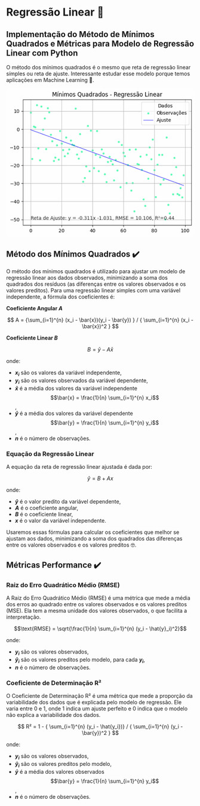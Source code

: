 # Regressão Linear :blue_book:
## Implementação do Método de Mínimos Quadrados e Métricas para Modelo de Regressão Linear com Python
O método dos mínimos quadrados é o mesmo que reta de regressão linear símples ou reta de ajuste.
Interessante estudar esse modelo porque temos aplicações em Machine Learning 🦾.

![Imagem 1](/imgs/exemplo_gif.gif)



## Método dos Mínimos Quadrados ✔️

O método dos mínimos quadrados é utilizado para ajustar um modelo de regressão linear aos dados observados, minimizando a soma dos quadrados dos resíduos (as diferenças entre os valores observados e os valores preditos).
Para uma regressão linear simples com uma variável independente, a fórmula dos coeficientes é:

**Coeficiente Angular $A$**

$$ 
A = {\sum_{i=1}^{n} (x_i - \bar{x})(y_i - \bar{y}) } / { \sum_{i=1}^{n} (x_i - \bar{x})^2 }
$$

**Coeficiente Linear $B$**

$$ B = \bar{y} - A \bar{x} $$

onde:
- **$x_i$**  são os valores da variável independente,
- **$y_i$** são os valores observados da variável dependente,
- **$\bar{x}$** é a média dos valores da variável independente $$\bar{x} = \frac{1}{n} \sum_{i=1}^{n} x_i$$,
- **$\bar{y}$** é a média dos valores da variável dependente $$\bar{y} = \frac{1}{n} \sum_{i=1}^{n} y_i$$,
- **$n$** é o número de observações.

### Equação da Regressão Linear
A equação da reta de regressão linear ajustada é dada por:

$$ \hat{y} = B + A x $$

onde:
- **$\hat{y}$** é o valor predito da variável dependente,
- **$A$** é o coeficiente angular,
- **$B$** é o coeficiente linear,
- **$x$** é o valor da variável independente.

Usaremos essas fórmulas para calcular os coeficientes que melhor se ajustam aos dados, minimizando a soma dos quadrados das diferenças entre os valores observados e os valores preditos 🤓.

## Métricas Performance ✔️

### Raiz do Erro Quadrático Médio (RMSE)

A Raiz do Erro Quadrático Médio (RMSE) é uma métrica que mede a média dos erros ao quadrado entre os valores observados e os valores preditos (MSE). Ela tem a mesma unidade dos valores observados, o que facilita a interpretação.

$$\text{RMSE} = \sqrt{\frac{1}{n} \sum_{i=1}^{n} (y_i - \hat{y}_i)^2}$$

onde:
- **$y_i$** são os valores observados,
- **$\hat{y}_i$** são os valores preditos pelo modelo, para cada **$y_i$**,
- **$n$** é o número de observações.

### Coeficiente de Determinação R²

O Coeficiente de Determinação R² é uma métrica que mede a proporção da variabilidade dos dados que é explicada pelo modelo de regressão. Ele varia entre 0 e 1, onde 1 indica um ajuste perfeito e 0 indica que o modelo não explica a variabilidade dos dados.

$$ 
R² = 1 - { \sum_{i=1}^{n} (y_i - \hat{y_i})} / { \sum_{i=1}^{n} (y_i - \bar{y})^2 }
$$


onde:
- **$y_i$** são os valores observados,
- **$\hat{y}_i$** são os valores preditos pelo modelo,
- **$\bar{y}$** é a média dos valores observados $$\bar{y} = \frac{1}{n} \sum_{i=1}^{n} y_i$$,
- **$n$** é o número de observações.


